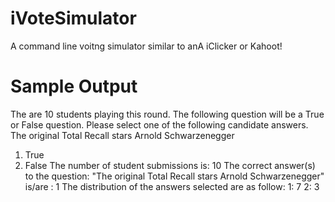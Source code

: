 # iVoteSimulator
A command line voitng simulator similar to anA iClicker or Kahoot!


# Sample Output
The are 10 students playing this round.
The following question will be a True or False question. Please select one of the following candidate answers.
The original Total Recall stars Arnold Schwarzenegger
1. True
2. False
The number of student submissions is: 10
The correct answer(s) to the question: "The original Total Recall stars Arnold Schwarzenegger" is/are : 1 The distribution of the answers selected are as follow: 
1: 7
2: 3
